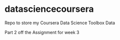 # datasciencecoursera
Repo to store my Coursera Data Science Toolbox Data

Part 2 off the Assignment for week 3
